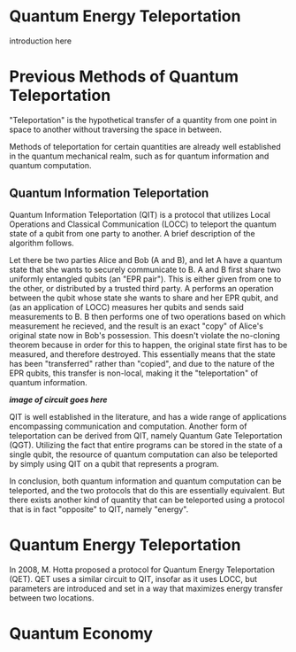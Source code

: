 # Quantum Energy Teleportation

introduction here

# Previous Methods of Quantum Teleportation

<!-- define teleportation -->
"Teleportation" is the hypothetical transfer of a quantity from one point in space to another without traversing the space in between. 
<!-- outline previous methods of teleportation -->
Methods of teleportation for certain quantities are already well established in the quantum mechanical realm, such as for quantum information and quantum computation. 

## Quantum Information Teleportation

<!-- overview -->
Quantum Information Teleportation (QIT) is a protocol that utilizes Local Operations and Classical Communication (LOCC) to teleport the quantum state of a qubit from one party to another. 
A brief description of the algorithm follows.
<!-- describe QIT algorithm -->
Let there be two parties Alice and Bob (A and B), and let A have a quantum state that she wants to securely communicate to B.
A and B first share two uniformly entangled qubits (an "EPR pair"). This is either given from one to the other, or distributed by a trusted third party. 
A performs an operation between the qubit whose state she wants to share and her EPR qubit, and (as an application of LOCC) measures her qubits and sends said measurements to B.
B then performs one of two operations based on which measurement he recieved, and the result is an exact "copy" of Alice's original state now in Bob's possession.
This doesn't violate the no-cloning theorem because in order for this to happen, the original state first has to be measured, and therefore destroyed.
This essentially means that the state has been "transferred" rather than "copied", and due to the nature of the EPR qubits, this transfer is non-local, making it the "teleportation" of quantum information.

<!-- image of circuit -->
***image of circuit goes here***

<!-- talk about applications -->
QIT is well established in the literature, and has a wide range of applications encompassing communication and computation.
Another form of teleportation can be derived from QIT, namely Quantum Gate Teleportation (QGT).
Utilizing the fact that entire programs can be stored in the state of a single qubit, the resource of quantum computation can also be teleported by simply using QIT on a qubit that represents a program.

In conclusion, both quantum information and quantum computation can be teleported, and the two protocols that do this are essentially equivalent.
But there exists another kind of quantity that can be teleported using a protocol that is in fact "opposite" to QIT, namely "energy". 

# Quantum Energy Teleportation

In 2008, M. Hotta proposed a protocol for Quantum Energy Teleportation (QET).
QET uses a similar circuit to QIT, insofar as it uses LOCC, but parameters are introduced and set in a way that maximizes energy transfer between two locations.





# Quantum Economy
